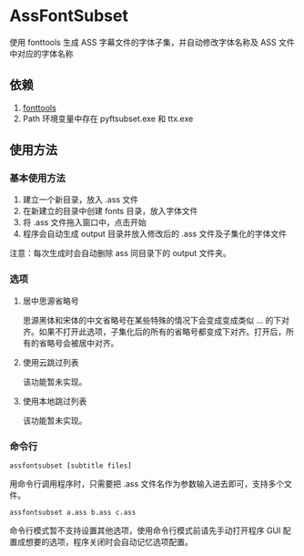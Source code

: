 # AssFontSubset
使用 fonttools 生成 ASS 字幕文件的字体子集，并自动修改字体名称及 ASS 文件中对应的字体名称

## 依赖
1. [fonttools](https://github.com/fonttools/fonttools)
2. Path 环境变量中存在 pyftsubset.exe 和 ttx.exe

## 使用方法

### 基本使用方法

1. 建立一个新目录，放入 .ass 文件
2. 在新建立的目录中创建 fonts 目录，放入字体文件
3. 将 .ass 文件拖入窗口中，点击开始
4. 程序会自动生成 output 目录并放入修改后的 .ass 文件及子集化的字体文件

注意：每次生成时会自动删除 ass 同目录下的 output 文件夹。

### 选项

1. 居中思源省略号

   思源黑体和宋体的中文省略号在某些特殊的情况下会变成变成类似 ... 的下对齐。如果不打开此选项，子集化后的所有的省略号都变成下对齐。打开后，所有的省略号会被居中对齐。

2. 使用云跳过列表

   该功能暂未实现。

3. 使用本地跳过列表

   该功能暂未实现。

### 命令行

`assfontsubset [subtitle files]`

用命令行调用程序时，只需要把 .ass 文件名作为参数输入进去即可，支持多个文件。

`assfontsubset a.ass b.ass c.ass` 

命令行模式暂不支持设置其他选项，使用命令行模式前请先手动打开程序 GUI 配置成想要的选项，程序关闭时会自动记忆选项配置。
